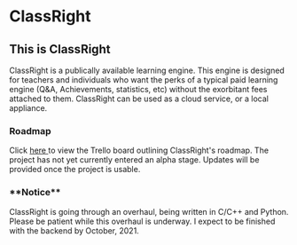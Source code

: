 # ClassRight
<h2> This is ClassRight </h2>
<p> ClassRight is a publically available learning engine. This engine is designed for teachers and individuals who want the perks of a typical paid learning engine (Q&A, Achievements, statistics, etc) without the exorbitant fees attached to them. ClassRight can be used as a cloud service, or a local appliance. </p>

<h3> Roadmap </h3>
<p> Click <a href="https://trello.com/b/mWfd5Gxr/classright"> here </a> to view the Trello board outlining ClassRight's roadmap. The project has not yet currently entered an alpha stage. Updates will be provided once the project is usable. </p>

<h3> **Notice** </h3>
<p> ClassRight is going through an overhaul, being written in C/C++ and Python. Please be patient while this overhaul is underway. I expect to be finished with the backend by October, 2021. </p>
